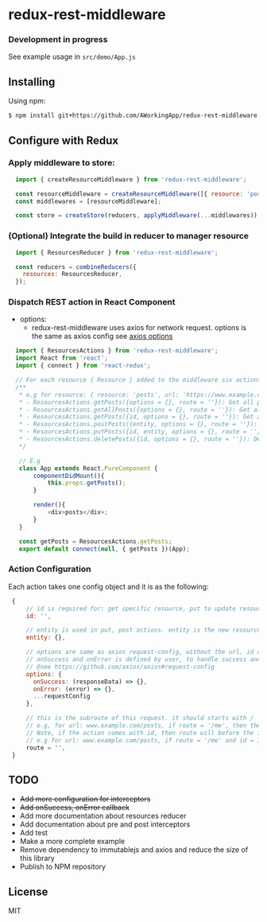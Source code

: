 # redux-rest-middleware

### Development in progress

See example usage in ``src/demo/App.js``

## Installing

Using npm:

```bash
$ npm install git+https://github.com/AWorkingApp/redux-rest-middleware.git
```

## Configure with Redux

### Apply middleware to store:

```js
  import { createResourceMiddleware } from 'redux-rest-middleware';

  const resourceMiddleware = createResourceMiddleware([{ resource: 'posts', url: 'https://jsonplaceholder.typicode.com/posts' }])
  const middlewares = [resourceMiddleware];

  const store = createStore(reducers, applyMiddleware(...middlewares));
```

### (Optional) Integrate the build in reducer to manager resource

```js
  import { ResourcesReducer } from 'redux-rest-middleware';

  const reducers = combineReducers({
    resources: ResourcesReducer,
  });

```

### Dispatch REST action in React Component

- options:
    * redux-rest-middleware uses axios for network request. options is the same as axios config see [axios options](https://github.com/axios/axios#request-config)

```js
  import { ResourcesActions } from 'redux-rest-middleware';
  import React from 'react';
  import { connect } from 'react-redux';

  // For each resource { Resource } added to the middleware six actions will be created
  /**
   * e.g for resource: { resource: 'posts', url: 'https://www.example.com/posts' }
   * - ResourcesActions.getPosts({options = {}, route = ''}): Get all posts
   * - ResourcesActions.getAllPosts({options = {}, route = ''}): Get all posts, same as the above action
   * - ResourcesActions.getPosts({id, options = {}, route = ''}): Get a specific posts with id
   * - ResourcesActions.postPosts({entity, options = {}, route = ''}): Post to create a posts resource
   * - ResourcesActions.putPosts({id, entity, options = {}, route = ''}): Put to a posts resource with id specified
   * - ResourcesActions.deletePosts({id, options = {}, route = ''}): Delete a posts with specific id
   */

   // E.g
   class App extends React.PureComponent {
       componentDidMount(){
           this.props.getPosts();
       }

       render(){
           <div>posts</div>;
       }
   }

   const getPosts = ResourcesActions.getPosts;
   export default connect(null, { getPosts })(App);
```

### Action Configuration

Each action takes one config object and it is as the following:
```js
 {
     // id is required for: get specific resource, put to update resource, delete specific resource
     id: '', 

     // entity is used in put, post actions. entity is the new resource that is created or updated by the request
     entity: {}, 

     // options are same as axios request-config, without the url, id and data property
     // onSuccess and onError is defined by user, to handle success and error case of the request
     // @see https://github.com/axios/axios#request-config
     options: {
       onSuccess: (responseData) => {},
       onError: (error) => {},
       ...requestConfig
     }, 

     // this is the subroute of this request. it should starts with /
     // e.g, for url: www.example.com/posts, if route = '/me', then the request goes to www.example.com/posts/me
     // Note, if the action comes with id, then route will before the id path parameter.
     // e.g for url: www.example.com/posts, if route = '/me' and id = 1 then request goes to www.example.com/posts/me/1
     route = '', 
 }
```

## TODO
- <del>Add more configuration for interceptors</del>
- <del>Add onSuccess, onError callback</del>
- Add more documentation about resources reducer
- Add documentation about pre and post interceptors
- Add test
- Make a more complete example
- Remove dependency to immutablejs and axios and reduce the size of this library
- Publish to NPM repository

## License
MIT
